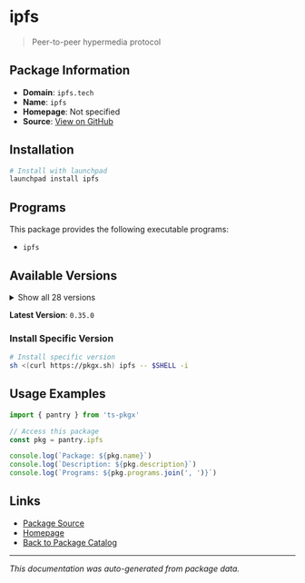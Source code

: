 # ipfs

> Peer-to-peer hypermedia protocol

## Package Information

- **Domain**: `ipfs.tech`
- **Name**: `ipfs`
- **Homepage**: Not specified
- **Source**: [View on GitHub](https://github.com/pkgxdev/pantry/tree/main/projects/ipfs.tech/package.yml)

## Installation

```bash
# Install with launchpad
launchpad install ipfs
```

## Programs

This package provides the following executable programs:

- `ipfs`

## Available Versions

<details>
<summary>Show all 28 versions</summary>

- `0.35.0`, `0.34.1`, `0.34.0`, `0.33.2`, `0.33.1`
- `0.33.0`, `0.32.1`, `0.32.0`, `0.31.0`, `0.30.0`
- `0.29.0`, `0.28.0`, `0.27.0`, `0.26.0`, `0.25.0`
- `0.24.0`, `0.23.0`, `0.22.0`, `0.21.1`, `0.21.0`
- `0.20.0`, `0.19.2`, `0.19.1`, `0.19.0`, `0.18.1`
- `0.18.0`, `0.17.0`, `0.16.0`

</details>

**Latest Version**: `0.35.0`

### Install Specific Version

```bash
# Install specific version
sh <(curl https://pkgx.sh) ipfs -- $SHELL -i
```

## Usage Examples

```typescript
import { pantry } from 'ts-pkgx'

// Access this package
const pkg = pantry.ipfs

console.log(`Package: ${pkg.name}`)
console.log(`Description: ${pkg.description}`)
console.log(`Programs: ${pkg.programs.join(', ')}`)
```

## Links

- [Package Source](https://github.com/pkgxdev/pantry/tree/main/projects/ipfs.tech/package.yml)
- [Homepage](#)
- [Back to Package Catalog](../package-catalog.md)

---

*This documentation was auto-generated from package data.*
